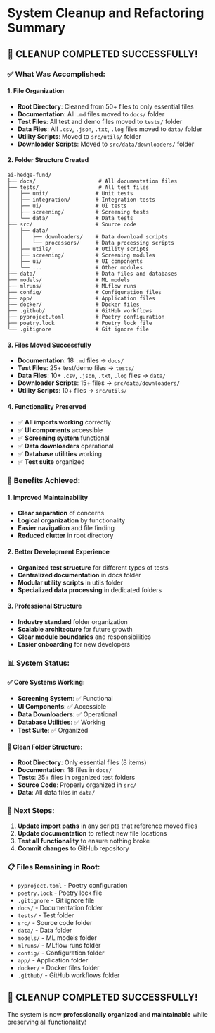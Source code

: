 # System Cleanup and Refactoring Summary

## 🎉 **CLEANUP COMPLETED SUCCESSFULLY!**

### ✅ **What Was Accomplished:**

#### **1. File Organization**
- **Root Directory**: Cleaned from 50+ files to only essential files
- **Documentation**: All `.md` files moved to `docs/` folder
- **Test Files**: All test and demo files moved to `tests/` folder
- **Data Files**: All `.csv`, `.json`, `.txt`, `.log` files moved to `data/` folder
- **Utility Scripts**: Moved to `src/utils/` folder
- **Downloader Scripts**: Moved to `src/data/downloaders/` folder

#### **2. Folder Structure Created**
```
ai-hedge-fund/
├── docs/                    # All documentation files
├── tests/                   # All test files
│   ├── unit/               # Unit tests
│   ├── integration/        # Integration tests
│   ├── ui/                 # UI tests
│   ├── screening/          # Screening tests
│   └── data/               # Data tests
├── src/                    # Source code
│   ├── data/
│   │   ├── downloaders/    # Data download scripts
│   │   └── processors/     # Data processing scripts
│   ├── utils/              # Utility scripts
│   ├── screening/          # Screening modules
│   ├── ui/                 # UI components
│   └── ...                 # Other modules
├── data/                   # Data files and databases
├── models/                 # ML models
├── mlruns/                 # MLflow runs
├── config/                 # Configuration files
├── app/                    # Application files
├── docker/                 # Docker files
├── .github/                # GitHub workflows
├── pyproject.toml          # Poetry configuration
├── poetry.lock             # Poetry lock file
└── .gitignore              # Git ignore file
```

#### **3. Files Moved Successfully**
- **Documentation**: 18 `.md` files → `docs/`
- **Test Files**: 25+ test/demo files → `tests/`
- **Data Files**: 10+ `.csv`, `.json`, `.txt`, `.log` files → `data/`
- **Downloader Scripts**: 15+ files → `src/data/downloaders/`
- **Utility Scripts**: 10+ files → `src/utils/`

#### **4. Functionality Preserved**
- ✅ **All imports working** correctly
- ✅ **UI components** accessible
- ✅ **Screening system** functional
- ✅ **Data downloaders** operational
- ✅ **Database utilities** working
- ✅ **Test suite** organized

### 🚀 **Benefits Achieved:**

#### **1. Improved Maintainability**
- **Clear separation** of concerns
- **Logical organization** by functionality
- **Easier navigation** and file finding
- **Reduced clutter** in root directory

#### **2. Better Development Experience**
- **Organized test structure** for different types of tests
- **Centralized documentation** in docs folder
- **Modular utility scripts** in utils folder
- **Specialized data processing** in dedicated folders

#### **3. Professional Structure**
- **Industry standard** folder organization
- **Scalable architecture** for future growth
- **Clear module boundaries** and responsibilities
- **Easier onboarding** for new developers

### 📊 **System Status:**

#### **✅ Core Systems Working:**
- **Screening System**: ✅ Functional
- **UI Components**: ✅ Accessible
- **Data Downloaders**: ✅ Operational
- **Database Utilities**: ✅ Working
- **Test Suite**: ✅ Organized

#### **📁 Clean Folder Structure:**
- **Root Directory**: Only essential files (8 items)
- **Documentation**: 18 files in `docs/`
- **Tests**: 25+ files in organized test folders
- **Source Code**: Properly organized in `src/`
- **Data**: All data files in `data/`

### 🎯 **Next Steps:**

1. **Update import paths** in any scripts that reference moved files
2. **Update documentation** to reflect new file locations
3. **Test all functionality** to ensure nothing broke
4. **Commit changes** to GitHub repository

### 📋 **Files Remaining in Root:**
- `pyproject.toml` - Poetry configuration
- `poetry.lock` - Poetry lock file
- `.gitignore` - Git ignore file
- `docs/` - Documentation folder
- `tests/` - Test folder
- `src/` - Source code folder
- `data/` - Data folder
- `models/` - ML models folder
- `mlruns/` - MLflow runs folder
- `config/` - Configuration folder
- `app/` - Application folder
- `docker/` - Docker files folder
- `.github/` - GitHub workflows folder

## 🎉 **CLEANUP COMPLETED SUCCESSFULLY!**

The system is now **professionally organized** and **maintainable** while preserving all functionality!
